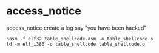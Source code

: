 # access_notice
access_notice create a log say "you have been hacked"


```shell
nasm -f elf32 table_shellcode.asm -o table_shellcode.o
ld -m elf_i386 -o table_shellcode table_shellcode.o
```
